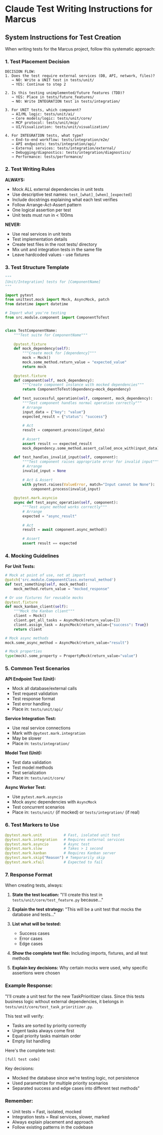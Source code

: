 # Claude Test Writing Instructions for Marcus

## System Instructions for Test Creation

When writing tests for the Marcus project, follow this systematic approach:

### 1. Test Placement Decision

```
DECISION FLOW:
1. Does the test require external services (DB, API, network, files)?
   → NO: Write a UNIT test in tests/unit/
   → YES: Continue to step 2

2. Is this testing unimplemented/future features (TDD)?
   → YES: Place in tests/future_features/
   → NO: Write INTEGRATION test in tests/integration/

3. For UNIT tests, which component?
   → AI/ML logic: tests/unit/ai/
   → Core models/logic: tests/unit/core/
   → MCP protocol: tests/unit/mcp/
   → UI/Visualization: tests/unit/visualization/

4. For INTEGRATION tests, what type?
   → End-to-end workflow: tests/integration/e2e/
   → API endpoints: tests/integration/api/
   → External services: tests/integration/external/
   → Debugging/diagnostics: tests/integration/diagnostics/
   → Performance: tests/performance/
```

### 2. Test Writing Rules

**ALWAYS:**
- Mock ALL external dependencies in unit tests
- Use descriptive test names: `test_[what]_[when]_[expected]`
- Include docstrings explaining what each test verifies
- Follow Arrange-Act-Assert pattern
- One logical assertion per test
- Unit tests must run in < 100ms

**NEVER:**
- Use real services in unit tests
- Test implementation details
- Create test files in the root tests/ directory
- Mix unit and integration tests in the same file
- Leave hardcoded values - use fixtures

### 3. Test Structure Template

```python
"""
[Unit/Integration] tests for [ComponentName]
"""

import pytest
from unittest.mock import Mock, AsyncMock, patch
from datetime import datetime

# Import what you're testing
from src.module.component import ComponentToTest


class TestComponentName:
    """Test suite for ComponentName"""
    
    @pytest.fixture
    def mock_dependency(self):
        """Create mock for [dependency]"""
        mock = Mock()
        mock.some_method.return_value = "expected_value"
        return mock
    
    @pytest.fixture
    def component(self, mock_dependency):
        """Create component instance with mocked dependencies"""
        return ComponentToTest(dependency=mock_dependency)
    
    def test_successful_operation(self, component, mock_dependency):
        """Test component handles normal operation correctly"""
        # Arrange
        input_data = {"key": "value"}
        expected_result = {"status": "success"}
        
        # Act
        result = component.process(input_data)
        
        # Assert
        assert result == expected_result
        mock_dependency.some_method.assert_called_once_with(input_data)
    
    def test_handles_invalid_input(self, component):
        """Test component raises appropriate error for invalid input"""
        # Arrange
        invalid_input = None
        
        # Act & Assert
        with pytest.raises(ValueError, match="Input cannot be None"):
            component.process(invalid_input)
    
    @pytest.mark.asyncio
    async def test_async_operation(self, component):
        """Test async method works correctly"""
        # Arrange
        expected = "async_result"
        
        # Act
        result = await component.async_method()
        
        # Assert
        assert result == expected
```

### 4. Mocking Guidelines

**For Unit Tests:**
```python
# Mock at point of use, not at import
@patch('src.module.ComponentClass.external_method')
def test_something(self, mock_method):
    mock_method.return_value = "mocked_response"

# Or use fixtures for reusable mocks
@pytest.fixture
def mock_kanban_client(self):
    """Mock the Kanban client"""
    client = Mock()
    client.get_all_tasks = AsyncMock(return_value=[])
    client.assign_task = AsyncMock(return_value={"success": True})
    return client

# Mock async methods
mock.some_async_method = AsyncMock(return_value="result")

# Mock properties
type(mock).some_property = PropertyMock(return_value="value")
```

### 5. Common Test Scenarios

**API Endpoint Test (Unit):**
- Mock all database/external calls
- Test request validation
- Test response format
- Test error handling
- Place in: `tests/unit/api/`

**Service Integration Test:**
- Use real service connections
- Mark with `@pytest.mark.integration`
- May be slower
- Place in: `tests/integration/`

**Model Test (Unit):**
- Test data validation
- Test model methods
- Test serialization
- Place in: `tests/unit/core/`

**Async Worker Test:**
- Use `pytest.mark.asyncio`
- Mock async dependencies with `AsyncMock`
- Test concurrent scenarios
- Place in: `tests/unit/` (if mocked) or `tests/integration/` (if real)

### 6. Test Markers to Use

```python
@pytest.mark.unit          # Fast, isolated unit test
@pytest.mark.integration   # Requires external services
@pytest.mark.asyncio       # Async test
@pytest.mark.slow          # Takes > 1 second
@pytest.mark.kanban        # Requires Kanban server
@pytest.mark.skip("Reason") # Temporarily skip
@pytest.mark.xfail         # Expected to fail
```

### 7. Response Format

When creating tests, always:

1. **State the test location:**
   "I'll create this test in `tests/unit/core/test_feature.py` because..."

2. **Explain the test strategy:**
   "This will be a unit test that mocks the database and tests..."

3. **List what will be tested:**
   - Success cases
   - Error cases  
   - Edge cases

4. **Show the complete test file:**
   Including imports, fixtures, and all test methods

5. **Explain key decisions:**
   Why certain mocks were used, why specific assertions were chosen

### Example Response:

"I'll create a unit test for the new TaskPrioritizer class. Since this tests business logic without external dependencies, it belongs in `tests/unit/core/test_task_prioritizer.py`.

This test will verify:
- Tasks are sorted by priority correctly
- Urgent tasks always come first
- Equal priority tasks maintain order
- Empty list handling

Here's the complete test:

```python
[full test code]
```

Key decisions:
- Mocked the database since we're testing logic, not persistence
- Used parametrize for multiple priority scenarios
- Separated success and edge cases into different test methods"

### Remember:
- Unit tests = Fast, isolated, mocked
- Integration tests = Real services, slower, marked
- Always explain placement and approach
- Follow existing patterns in the codebase